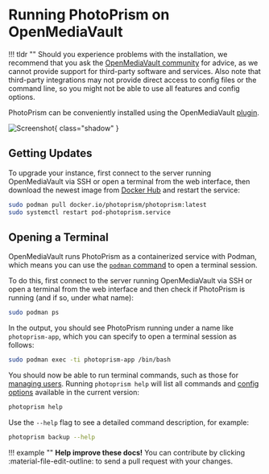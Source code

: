 # Running PhotoPrism on OpenMediaVault

!!! tldr ""
    Should you experience problems with the installation, we recommend that you ask the [OpenMediaVault community](https://forum.openmediavault.org/) for advice, as we cannot provide support for third-party software and services. Also note that third-party integrations may not provide direct access to config files or the command line, so you might not be able to use all features and config options.

PhotoPrism can be conveniently installed using the OpenMediaVault [plugin](https://www.openmediavault.org/?p=3146).

![Screenshot](../img/omv_photoprism_plugin_ui.png){ class="shadow" }

## Getting Updates

To upgrade your instance, first connect to the server running OpenMediaVault via SSH or open a terminal from the web interface, then download the newest image from [Docker Hub](https://hub.docker.com/r/photoprism/photoprism/tags) and restart the service:

```bash
sudo podman pull docker.io/photoprism/photoprism:latest
sudo systemctl restart pod-photoprism.service
```

## Opening a Terminal

OpenMediaVault runs PhotoPrism as a containerized service with Podman, which means you can use the [`podman` command](../troubleshooting/docker.md#podman-compose) to open a terminal session.

To do this, first connect to the server running OpenMediaVault via SSH or open a terminal from the web interface and then check if PhotoPrism is running (and if so, under what name):

```bash
sudo podman ps
```

In the output, you should see PhotoPrism running under a name like `photoprism-app`, which you can specify to open a terminal session as follows:

```bash
sudo podman exec -ti photoprism-app /bin/bash
```

You should now be able to run terminal commands, such as those for [managing users](../../user-guide/users/cli.md). Running `photoprism help` will list all commands and [config options](../config-options.md) available in the current version:

```bash
photoprism help
```

Use the `--help` flag to see a detailed command description, for example:

```bash
photoprism backup --help
```

!!! example ""
    **Help improve these docs!** You can contribute by clicking :material-file-edit-outline: to send a pull request with your changes.
